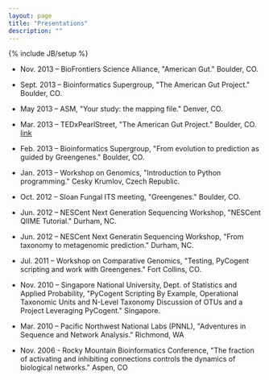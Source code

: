 ```yaml
---
layout: page
title: "Presentations"
description: ""
---
```

{% include JB/setup %}

* Nov. 2013 – BioFrontiers Science Alliance, "American Gut." Boulder, CO.

* Sept. 2013 – Bioinformatics Supergroup, "The American Gut Project." Boulder, CO.

* May 2013 – ASM, "Your study: the mapping file." Denver, CO.

* Mar. 2013 – TEDxPearlStreet, "The American Gut Project." Boulder, CO. [link](https://www.youtube.com/watch?v=mtGWHTux9Rc)

* Feb. 2013 – Bioinformatics Supergroup, "From evolution to prediction as guided by Greengenes." Boulder, CO.

* Jan. 2013 – Workshop on Genomics, "Introduction to Python programming." Cesky Krumlov, Czech Republic.

* Oct. 2012 – Sloan Fungal ITS meeting, "Greengenes." Boulder, CO.

* Jun. 2012 – NESCent Next Generation Sequencing Workshop, "NESCent QIIME Tutorial." Durham, NC.

* Jun. 2012 – NESCent Next Generatin Sequencing Workshop, "From taxonomy to metagenomic prediction." Durham, NC.

* Jul. 2011 – Workshop on Comparative Genomics, "Testing, PyCogent scripting and work with Greengenes." Fort Collins, CO.

* Nov. 2010 – Singapore National University, Dept. of Statistics and Applied Probability, "PyCogent Scripting By Example, Operational Taxonomic Units and N-Level Taxonomy  Discussion of OTUs and a Project Leveraging PyCogent." Singapore.

* Mar. 2010 – Pacific Northwest National Labs (PNNL), "Adventures in Sequence and Network Analysis." Richmond, WA

* Nov. 2006  - Rocky Mountain Bioinformatics Conference, "The fraction of activating and inhibiting connections controls the dynamics of biological networks." Aspen, CO
